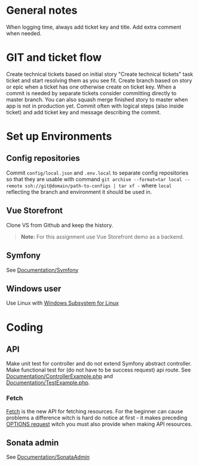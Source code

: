 # General notes
When logging time, always add ticket key and title. Add extra comment
when needed.
# GIT and ticket flow
Create technical tickets based on initial story "Create technical tickets"
task ticket  and start resolving them as you see fit.
Create branch based on story or epic when a ticket has one otherwise create
on ticket key.
When a commit is needed by separate tickets consider committing directly to
master branch. You can also squash merge finished story to master when app is not in
production yet.
Commit often with logical steps (also inside ticket) and add ticket key
and message describing the commit.
# Set up Environments

## Config repositories
Commit `config/local.json` and `.env.local` to separate config repositories so that
they are usable with command
`git archive --format=tar local
--remote ssh://git@domain/path-to-configs
| tar xf -` where `local` reflecting the branch and environment it
should be used in.

## Vue Storefront
Clone VS from Github and keep the history.
> **Note:** For this assignment use Vue Storefront demo as a backend.

## Symfony
See [Documentation/Symfony](Documentation/Symfony.md)

## Windows user
Use Linux with [Windows Subsystem for Linux](https://docs.microsoft.com/en-us/windows/wsl/install-win10)

# Coding
## API
Make unit test for controller and do not extend Symfony abstract
controller.
Make functional test for (do not have to be success request) api route.
See
[Documentation/ControllerExample.php](Documentation/ControllerExample.php)
and
[Documentation/TestExample.php](Documentation/TestExample.php).

### Fetch
[Fetch](https://developer.mozilla.org/en-US/docs/Web/API/Fetch_API) is the new API for fetching resources. For the beginner can cause
problems a difference witch is hard do notice at first - it makes
preceding
[OPTIONS request](https://developer.mozilla.org/en-US/docs/Web/HTTP/Methods/OPTIONS)
witch you must also provide when making API
resources.

## Sonata admin
See [Documentation/SonataAdmin](Documentation/SonataAdmin.md)
